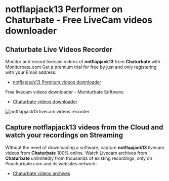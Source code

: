 # notflapjack13 Performer on Chaturbate - Free LiveCam videos downloader

## Chaturbate Live Videos Recorder

Monitor and record livecam videos of **notflapjack13** from **Chaturbate** with Moniturbate.com
Get a premium trial for free by just and only registering with your Email address:
* [notflapjack13 Premium videos downloader](https://moniturbate.com/request-demo-licence-key.html)

Free livecam videos downloader - Moniturbate Software:
* [Chaturbate videos downloader](https://moniturbate.com/moniturbate-download-software.html)

![notflapjack13 livecam videos recorder](https://peachurnet.com/templates/moniturbate-software.png)


## Capture notflapjack13 videos from the Cloud and watch your recordings on Streaming

Without the need of downloading a software, capture **notflapjack13** livecam videos from **Chaturbate** 100% online.
Watch Livecam archives from **Chaturbate** unlimitedly from thousands of existing recordings, only on Peachurbate.com and its websites network:
* [Chaturbate videos archives](https://peachurnet.com/)